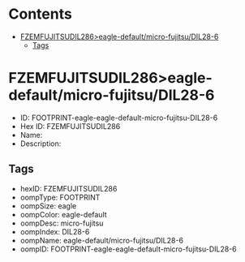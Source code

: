 



Contents
========

* [FZEMFUJITSUDIL286>eagle-default/micro-fujitsu/DIL28-6](#fzemfujitsudil286eagle-defaultmicro-fujitsudil28-6)
	* [Tags](#tags)

# FZEMFUJITSUDIL286>eagle-default/micro-fujitsu/DIL28-6

- ID: FOOTPRINT-eagle-eagle-default-micro-fujitsu-DIL28-6
- Hex ID: FZEMFUJITSUDIL286
- Name: 
- Description: 

## Tags

- hexID: FZEMFUJITSUDIL286
- oompType: FOOTPRINT
- oompSize: eagle
- oompColor: eagle-default
- oompDesc: micro-fujitsu
- oompIndex: DIL28-6
- oompName: eagle-default/micro-fujitsu/DIL28-6
- oompID: FOOTPRINT-eagle-eagle-default-micro-fujitsu-DIL28-6
